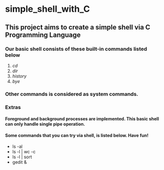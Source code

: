# simple_shell_with_C
## This project aims to create a simple shell via C Programming Language

### Our basic shell consists of these built-in commands listed below
1.  _cd_
2. _dir_
3. _history_
4. _bye_

### Other commands is considered as system commands. 
### Extras
#### Foreground and background processes are implemented. This basic shell can only handle single pipe operation.
#### Some commands that you can try via shell, is listed below. Have fun!
- ls -al
- ls -l | wc -c
- ls -l | sort
- gedit &
